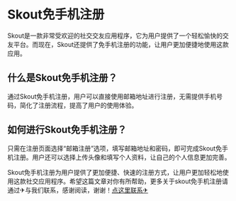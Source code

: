 # Skout免手机注册

Skout是一款非常受欢迎的社交交友应用程序，它为用户提供了一个轻松愉快的交友平台。而现在，Skout还提供了免手机注册的功能，让用户更加便捷地使用这款应用。

## 什么是Skout免手机注册？

通过Skout免手机注册，用户可以直接使用邮箱地址进行注册，无需提供手机号码，简化了注册流程，提高了用户的使用体验。

## 如何进行Skout免手机注册？

只需在注册页面选择“邮箱注册”选项，填写邮箱地址和密码，即可完成Skout免手机注册。用户还可以选择上传头像和填写个人资料，让自己的个人信息更加完善。

Skout免手机注册为用户提供了更加便捷、快速的注册方式，让用户更加轻松地使用这款社交应用程序。希望这篇文章对你有所帮助，更多关于skout免手机注册请通过✈与我们联系，感谢阅读，谢谢！[点这里联系✈](https://acc.k02.cc)